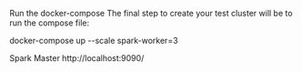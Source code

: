 Run the docker-compose
The final step to create your test cluster will be to run the compose file:

docker-compose up --scale spark-worker=3

Spark Master
http://localhost:9090/